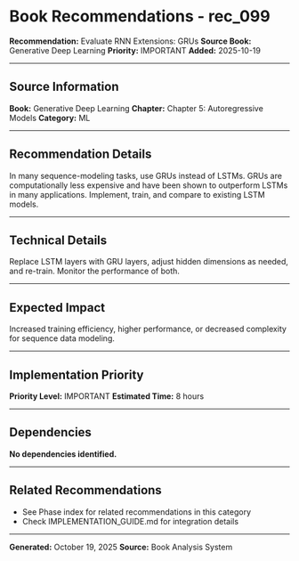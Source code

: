 # Book Recommendations - rec_099

**Recommendation:** Evaluate RNN Extensions: GRUs
**Source Book:** Generative Deep Learning
**Priority:** IMPORTANT
**Added:** 2025-10-19

---

## Source Information

**Book:** Generative Deep Learning
**Chapter:** Chapter 5: Autoregressive Models
**Category:** ML

---

## Recommendation Details

In many sequence-modeling tasks, use GRUs instead of LSTMs. GRUs are computationally less expensive and have been shown to outperform LSTMs in many applications. Implement, train, and compare to existing LSTM models.

---

## Technical Details

Replace LSTM layers with GRU layers, adjust hidden dimensions as needed, and re-train. Monitor the performance of both.

---

## Expected Impact

Increased training efficiency, higher performance, or decreased complexity for sequence data modeling.

---

## Implementation Priority

**Priority Level:** IMPORTANT
**Estimated Time:** 8 hours

---

## Dependencies

**No dependencies identified.**

---

## Related Recommendations

- See Phase index for related recommendations in this category
- Check IMPLEMENTATION_GUIDE.md for integration details

---

**Generated:** October 19, 2025
**Source:** Book Analysis System
